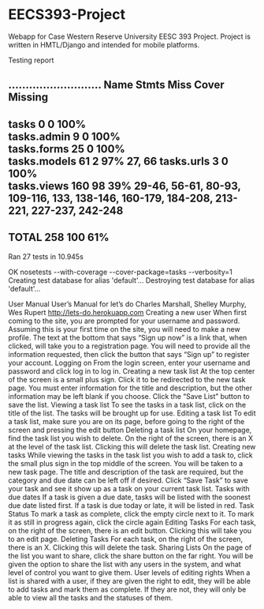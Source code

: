 EECS393-Project
===============

Webapp for Case Western Reserve University EESC 393 Project. Project is written in HMTL/Django and intended for mobile platforms.

Testing report

...........................
Name           Stmts   Miss  Cover   Missing
--------------------------------------------
tasks              0      0   100%   
tasks.admin        9      0   100%   
tasks.forms       25      0   100%   
tasks.models      61      2    97%   27, 66
tasks.urls         3      0   100%   
tasks.views      160     98    39%   29-46, 56-61, 80-93, 109-116, 133, 138-146, 160-179, 184-208, 213-221, 227-237, 242-248
--------------------------------------------
TOTAL            258    100    61%   
----------------------------------------------------------------------
Ran 27 tests in 10.945s

OK
nosetests --with-coverage --cover-package=tasks --verbosity=1
Creating test database for alias 'default'...
Destroying test database for alias 'default'...

User Manual
User’s Manual for let’s do
Charles Marshall, Shelley Murphy, Wes Rupert
http://lets-do.herokuapp.com
Creating a new user
When first coming to the site, you are prompted for your username and password. Assuming this is your first time on the site, you will need to make a new profile. The text at the bottom that says “Sign up now” is a link that, when clicked, will take you to a registration page. You will need to provide all the information requested, then click the button that says “Sign up” to register your account.
Logging on
From the login screen, enter your username and password and click log in to log in.
Creating a new task list
At the top center of the screen is a small plus sign. Click it to be redirected to the new task page. You must enter information for the title and description, but the other information may be left blank if you choose. Click the “Save List” button to save the list.
Viewing a task list
To see the tasks in a task list, click on the title of the list. The tasks will be brought up for use.
Editing a task list
To edit a task list, make sure you are on its page, before going to the right of the screen and pressing the edit button
Deleting a task list
On your homepage, find the task list you wish to delete. On the right of the screen, there is an X at the level of the task list. Clicking this will delete the task list.
Creating new tasks
While viewing the tasks in the task list you wish to add a task to, click the small plus sign in the top middle of the screen. You will be taken to a new task page. The title and description of the task are required, but the category and due date can be left off if desired. Click “Save Task” to save your task and see it show up as a task on your current task list.
Tasks with due dates
If a task is given a due date, tasks will be listed with the soonest due date listed first. If a task is due today or late, it will be listed in red. 
Task Status
To mark a task as complete, click the empty circle next to it. To mark it as still in progress again, click the circle again
Editing Tasks
For each task, on the right of the screen, there is an edit button. Clicking this will take you to an edit page.
Deleting Tasks
For each task, on the right of the screen, there is an X. Clicking this will delete the task.
Sharing Lists
On the page of the list you want to share, click the share button on the far right. You will be given the option to share the list with any users in the system, and what level of control you want to give them.
User levels of editing rights
When a list is shared with a user, if they are given the right to edit, they will be able to add tasks and mark them as complete. If they are not, they will only be able to view all the tasks and the statuses of them.



